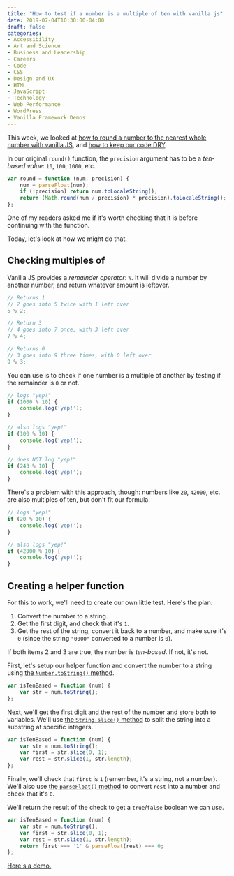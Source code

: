 ```yaml
---
title: "How to test if a number is a multiple of ten with vanilla js"
date: 2019-07-04T10:30:00-04:00
draft: false
categories:
- Accessibility
- Art and Science
- Business and Leadership
- Careers
- Code
- CSS
- Design and UX
- HTML
- JavaScript
- Technology
- Web Performance
- WordPress
- Vanilla Framework Demos
---
```


This week, we looked at [how to round a number to the nearest whole number with vanilla JS](/how-to-round-to-the-nearest-number-with-vanilla-js/), and [how to keep our code DRY](/refactoring-vanilla-js-code-to-be-more-dry/).

In our original `round()` function, the `precision` argument has to be a *ten-based value*: `10`, `100`, `1000`, etc.

```js
var round = function (num, precision) {
	num = parseFloat(num);
	if (!precision) return num.toLocaleString();
	return (Math.round(num / precision) * precision).toLocaleString();
};
```

One of my readers asked me if it's worth checking that it is before continuing with the function.

Today, let's look at how we might do that.

## Checking multiples of

Vanilla JS provides a *remainder operator*: `%`. It will divide a number by another number, and return whatever amount is leftover.

```js
// Returns 1
// 2 goes into 5 twice with 1 left over
5 % 2;

// Return 3
// 4 goes into 7 once, with 3 left over
7 % 4;

// Returns 0
// 3 goes into 9 three times, with 0 left over
9 % 3;
```

You can use is to check if one number is a multiple of another by testing if the remainder is `0` or not.

```js
// logs "yep!"
if (1000 % 10) {
	console.log('yep!');
}

// also logs "yep!"
if (100 % 10) {
	console.log('yep!');
}

// does NOT log "yep!"
if (243 % 10) {
	console.log('yep!');
}
```

There's a problem with this approach, though: numbers like `20`, `42000`, etc. are also multiples of ten, but don't fit our formula.

```js
// logs "yep!"
if (20 % 10) {
	console.log('yep!');
}

// also logs "yep!"
if (42000 % 10) {
	console.log('yep!');
}
```

## Creating a helper function

For this to work, we'll need to create our own little test. Here's the plan:

1. Convert the number to a string.
2. Get the first digit, and check that it's `1`.
3. Get the rest of the string, convert it back to a number, and make sure it's `0` (since the string `"0000"` converted to a number is `0`).

If both items 2 and 3 are true, the number is *ten-based*. If not, it's not.

First, let's setup our helper function and convert the number to a string using [the `Number.toString()` method](https://vanillajstoolkit.com/reference/numbers/number-tostring/).

```js
var isTenBased = function (num) {
	var str = num.toString();
};
```

Next, we'll get the first digit and the rest of the number and store both to variables. We'll use [the `String.slice()` method](https://vanillajstoolkit.com/reference/strings/string-slice/) to split the string into a substring at specific integers.

```js
var isTenBased = function (num) {
	var str = num.toString();
	var first = str.slice(0, 1);
	var rest = str.slice(1, str.length);
};
```

Finally, we'll check that `first` is `1` (remember, it's a string, not a number). We'll also use [the `parseFloat()` method](https://vanillajstoolkit.com/reference/numbers/parsefloat/) to convert `rest` into a number and check that it's `0`.

We'll return the result of the check to get a `true`/`false` boolean we can use.

```js
var isTenBased = function (num) {
	var str = num.toString();
	var first = str.slice(0, 1);
	var rest = str.slice(1, str.length);
	return first === '1' & parseFloat(rest) === 0;
};
```

[Here's a demo.](https://codepen.io/cferdinandi/pen/wLXyRB)